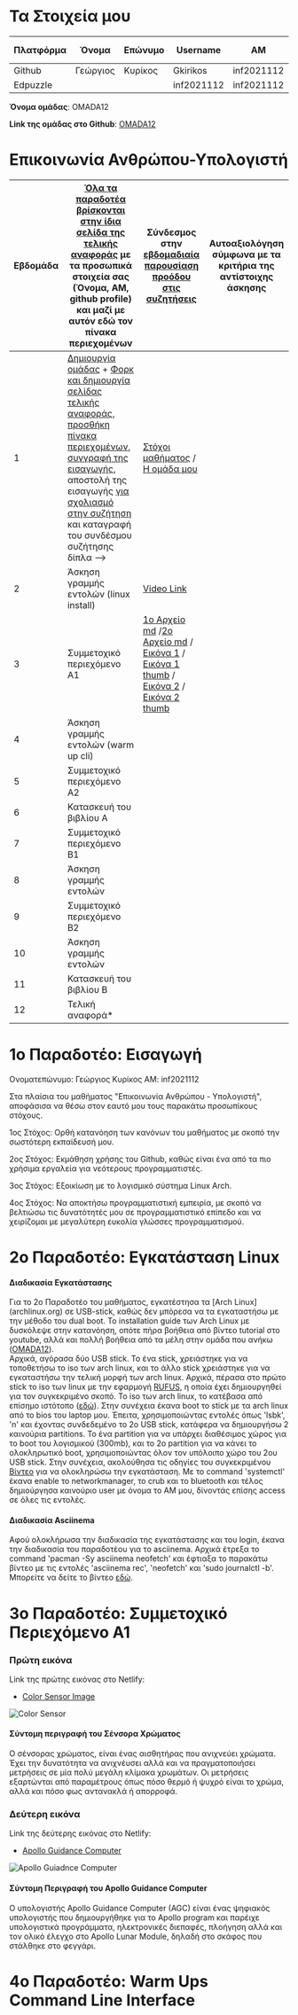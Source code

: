 
# Τα Στοιχεία μου

Πλατφόρμα| Όνομα | Επώνυμο | Username | AM | Πανεπιστημιακό email 
  ---------|-----|-----|-------|---------|----
 Github | Γεώργιος | Κυρίκος | Gkirikos | inf2021112 | inf2021112@ionio.gr |-     
 Edpuzzle |  |  | inf2021112 | inf2021112 | inf2021112@ionio.gr |-       

<p><strong>Όνομα ομάδας</strong>: OMADA12
</p>
<p><strong>Link της ομάδας στο Github</strong>: <a href="https://github.com/OMADA12">OMADA12</a>
</p>

# Επικοινωνία Ανθρώπου-Υπολογιστή

| Εβδομάδα | [Όλα τα παραδοτέα βρίσκονται στην ίδια σελίδα της τελικής αναφοράς](https://courses-ionio.github.io/help/deliverables/) με τα προσωπικά στοιχεία σας (Όνομα, ΑΜ, github profile) και μαζί με αυτόν εδώ τον πίνακα περιεχομένων | Σύνδεσμος στην [εβδομαδιαία παρουσίαση προόδου στις συζητήσεις](https://github.com/courses-ionio/help/discussions/categories/show-and-tell) | Αυτοαξιολόγηση σύμφωνα με τα κριτήρια της αντίστοιχης άσκησης |
| --- | --- | --- | --- |
| 1 |  [Δημιουργία ομάδας](https://github.com/courses-ionio/hci/discussions/1794) + [Φορκ και δημιουργία σελίδας τελικής αναφοράς](https://courses-ionio.github.io/help/guide/), [προσθήκη πίνακα περιεχομένων](https://raw.githubusercontent.com/courses-ionio/hci/master/README.md), [συγγραφή της εισαγωγής](https://courses-ionio.github.io/help/intro/), αποστολή της εισαγωγής [για σχολιασμό στην συζήτηση](https://github.com/courses-ionio/help/discussions/categories/show-and-tell) και καταγραφή του συνδέσμου συζήτησης δίπλα --> |[Στόχοι μαθήματος](https://github.com/courses-ionio/help/discussions/861) / [Η ομάδα μου](https://github.com/OMADA12) | |
| 2 | Άσκηση γραμμής εντολών (linux install) |[Video Link](https://asciinema.org/a/534376) | |
| 3 | Συμμετοχικό περιεχόμενο A1 |[1o Αρχείο md](https://github.com/Gkirikos/Helpful/blob/main/apollo-guidance-computer.md) /[2o Αρχείο md](https://github.com/Gkirikos/Helpful/blob/main/color-sensor.md) / [Εικόνα 1](https://github.com/Gkirikos/Helpful/blob/main/apollo-guidance-computer.jpg) /[Εικόνα 1 thumb](https://github.com/Gkirikos/Helpful/blob/main/apollo-guidance-computer-thumb.png) / [Εικόνα 2](https://github.com/Gkirikos/Helpful/blob/main/color-sensor.jpg) / [Εικόνα 2 thumb](https://github.com/Gkirikos/Helpful/blob/main/color-sensor-thumb.png) | |
| 4 | Άσκηση γραμμής εντολών (warm up cli) | | |
| 5 | Συμμετοχικό περιεχόμενο A2 | | |
| 6 | Κατασκευή του βιβλίου Α | | |
| 7 | Συμμετοχικό περιεχόμενο B1 | | |
| 8 | Άσκηση γραμμής εντολών | | |
| 9 | Συμμετοχικό περιεχόμενο B2 | | |
| 10 | Άσκηση γραμμής εντολών | | |
| 11 | Κατασκευή του βιβλίου Β | | |
| 12 | Τελική αναφορά* | | |

# 1ο Παραδοτέο: Εισαγωγή

<p>Ονοματεπώνυμο: Γεώργιος Κυρίκος
AM: inf2021112

Στα πλαίσια του μαθήματος "Επικοινωνία Ανθρώπου - Υπολογιστή", αποφάσισα να θέσω στον εαυτό μου τους παρακάτω προσωπίκους στόχους.

1ος Στόχος: Ορθή κατανόηση των κανόνων του μαθήματος με σκοπό την σωστότερη εκπαίδευσή μου.

2ος Στόχος: Εκμάθηση χρήσης του Github, καθώς είναι ένα από τα πιο χρήσιμα εργαλεία για νεότερους προγραμματιστές.

3ος Στόχος: Εξοικίωση με το λογισμικό σύστημα Linux Arch.

4ος Στόχος: Να αποκτήσω προγραμματιστική εμπειρία, με σκοπό να βελτιώσω τις δυνατότητές μου σε προγραμματιστικό επίπεδο και να χειρίζομαι με μεγαλύτερη ευκολία γλώσσες προγραμματισμού. </p>

# 2o Παραδοτέο: Εγκατάσταση Linux

#### Διαδικασία Εγκατάστασης

<p>Για το 2ο Παραδοτέο του μαθήματος, εγκατέστησα τα [Arch Linux](archlinux.org) σε USB-stick, καθώς δεν μπόρεσα να τα εγκαταστήσω με την μέθοδο του dual boot. Το installation guide των Arch Linux με δυσκόλεψε στην κατανόηση, οπότε πήρα βοήθεια από βίντεο tutorial στο youtube, αλλά και πολλή βοήθεια από τα μέλη στην ομάδα που ανήκω (<a href="https://github.com/OMADA12">OMADA12</a>). <br>
Αρχικά, αγόρασα δύο USB stick. Το ένα stick, χρειάστηκε για να τοποθετήσω το iso των arch linux, και το άλλο stick χρειάστηκε για να εγκαταστήσω την τελική μορφή των arch linux. Αρχικά, πέρασα στο πρώτο stick το iso των linux με την εφαρμογή <a href="https://rufus.ie/el/">RUFUS</a>, η οποία έχει δημιουργηθεί για τον συγκεκριμένο σκοπό. Το iso των arch linux, το κατέβασα από επίσημο ιστότοπο (<a href="https://archlinux.org/download/">εδώ</a>). Στην συνέχεια έκανα boot το stick με τα arch linux από το bios του laptop μου. Έπειτα, χρησιμοποιώντας εντολές όπως 'lsbk', 'n' και έχοντας συνδεδεμένο το 2ο USB stick, κατάφερα να δημιουργήσω 2 καινούρια partitions. Το ένα partition για να υπάρχει διαθέσιμος χώρος για το boot του λογισμικού (300mb), και το 2ο partition για να κάνει το ολοκληρωτικό boot, χρησιμοποιώντας όλον τον υπόλοιπο χώρο του 2ου USB stick. Στην συνέχεια, ακολούθησα τις οδηγίες του συγκεκριμένου <a href="https://www.youtube.com/watch?v=yaThYGr37DI&ab_channel=EF-LinuxMadeSimple">Βίντεο</a> για να ολοκληρώσω την εγκατάσταση. Με το command 'systemctl' έκανα enable το networkmanager, το crub και το bluetooth και τέλος δημιούργησα καινούριο user με όνομα το ΑΜ μου, δίνοντάς επίσης access σε όλες τις εντολές.
</p>

#### Διαδικασία Asciinema

<p>Αφού ολοκλήρωσα την διαδικασία της εγκατάστασης και του login, έκανα την διαδικασία του παραδοτέου για το asciinema. Αρχικά έτρεξα το command 'pacman -Sy asciinema neofetch' και έφτιαξα το παρακάτω βίντεο με τις εντολές 'asciinema rec', 'neofetch' και 'sudo journalctl -b'. Μπορείτε να δείτε το βίντεο <a href="https://asciinema.org/a/534376">εδώ</a>.
</p>

# 3o Παραδοτέο: Συμμετοχικό Περιεχόμενο Α1

<p> </p>

### Πρώτη εικόνα

<p>Link της πρώτης εικόνας στο Netlify:</p>
<ul>
  <li><a href="https://gkirikos.netlify.app/gallery/color-sensor/">Color Sensor Image</a></li>
</ul>

![Color Sensor](https://gkirikos.netlify.app/images/color-sensor.jpg "Color Sensor")

#### Σύντομη περιγραφή του Σένσορα Χρώματος

<p>Ο σένσορας χρώματος, είναι ένας αισθητήρας που ανιχνεύει χρώματα. Έχει την δυνατότητα να ανιχνέυσει αλλά και να πραγματοποιήσει μετρήσεις σε μία πολύ μεγάλη κλίμακα χρωμάτων. Οι μετρήσεις εξαρτώνται από παραμέτρους όπως πόσο θερμό ή ψυχρό είναι το χρώμα, αλλά και πόσο φως αντανακλά ή απορροφά.</p>

### Δεύτερη εικόνα

<p>Link της δεύτερης εικόνας στο Netlify:</p>

<ul>
  <li><a href="https://gkirikos.netlify.app/gallery/apollo-guidance-computer/">Apollo Guidance Computer</a></li>
</ul>

![Apollo Guiadnce Computer](https://gkirikos.netlify.app/images/apollo-guidance-computer.jpg "Apollo Guidance Computer")

#### Σύντομη Περιγραφή του Apollo Guidance Computer

<p>Ο υπολογιστής Apollo Guidance Computer (AGC) είναι ένας ψηφιακός υπολογιστής που δημιουργήθηκε για το Apollo program και παρέιχε υπολογιστικά προγράμματα, ηλεκτρονικές διεπαφές, πλοήγηση αλλά και τον ολικό έλεγχο στο Apollo Lunar Module, δηλαδή στο σκάφος που στάλθηκε στο φεγγάρι.
</p>



# 4o Παραδοτέο: Warm Ups Command Line Interface

<p> </p>

